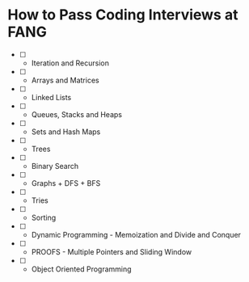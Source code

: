 # How to Pass Coding Interviews at FANG

* [ ] - Iteration and Recursion
* [ ] -  Arrays and Matrices
* [ ] -  Linked Lists
* [ ] -  Queues, Stacks and Heaps
* [ ] -  Sets and Hash Maps
* [ ] -  Trees
* [ ] -  Binary Search
* [ ] -  Graphs + DFS + BFS
* [ ] -  Tries 
* [ ] -  Sorting
* [ ] -  Dynamic Programming - Memoization and Divide and Conquer
* [ ] -  PROOFS - Multiple Pointers and Sliding Window
* [ ] -  Object Oriented Programming